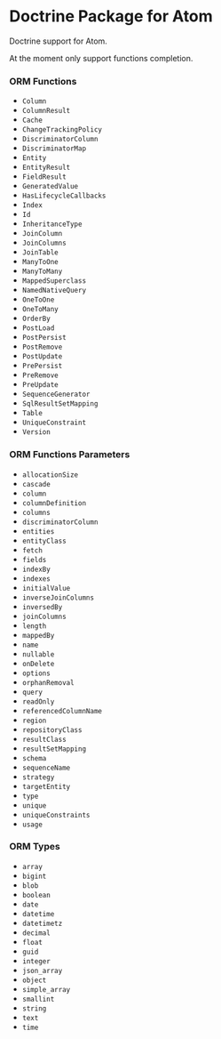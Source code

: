 # Doctrine Package for Atom

Doctrine support for Atom.

At the moment only support functions completion.

### ORM Functions

 - `Column`
 - `ColumnResult`
 - `Cache`
 - `ChangeTrackingPolicy`
 - `DiscriminatorColumn`
 - `DiscriminatorMap`
 - `Entity`
 - `EntityResult`
 - `FieldResult`
 - `GeneratedValue`
 - `HasLifecycleCallbacks`
 - `Index`
 - `Id`
 - `InheritanceType`
 - `JoinColumn`
 - `JoinColumns`
 - `JoinTable`
 - `ManyToOne`
 - `ManyToMany`
 - `MappedSuperclass`
 - `NamedNativeQuery`
 - `OneToOne`
 - `OneToMany`
 - `OrderBy`
 - `PostLoad`
 - `PostPersist`
 - `PostRemove`
 - `PostUpdate`
 - `PrePersist`
 - `PreRemove`
 - `PreUpdate`
 - `SequenceGenerator`
 - `SqlResultSetMapping`
 - `Table`
 - `UniqueConstraint`
 - `Version`

### ORM Functions Parameters

 - `allocationSize`
 - `cascade`
 - `column`
 - `columnDefinition`
 - `columns`
 - `discriminatorColumn`
 - `entities`
 - `entityClass`
 - `fetch`
 - `fields`
 - `indexBy`
 - `indexes`
 - `initialValue`
 - `inverseJoinColumns`
 - `inversedBy`
 - `joinColumns`
 - `length`
 - `mappedBy`
 - `name`
 - `nullable`
 - `onDelete`
 - `options`
 - `orphanRemoval`
 - `query`
 - `readOnly`
 - `referencedColumnName`
 - `region`
 - `repositoryClass`
 - `resultClass`
 - `resultSetMapping`
 - `schema`
 - `sequenceName`
 - `strategy`
 - `targetEntity`
 - `type`
 - `unique`
 - `uniqueConstraints`
 - `usage`

### ORM Types

 - `array`
 - `bigint`
 - `blob`
 - `boolean`
 - `date`
 - `datetime`
 - `datetimetz`
 - `decimal`
 - `float`
 - `guid`
 - `integer`
 - `json_array`
 - `object`
 - `simple_array`
 - `smallint`
 - `string`
 - `text`
 - `time`

